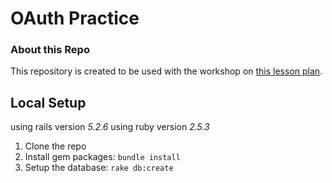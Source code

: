 # OAuth Practice 

### About this Repo
This repository is created to be used with the workshop on [this lesson plan](https://backend.turing.edu/module3/lessons/intro_to_oauth).

## Local Setup
using rails version _5.2.6_
using ruby version _2.5.3_

1. Clone the repo
2. Install gem packages: `bundle install`
3. Setup the database: `rake db:create`
